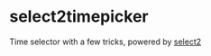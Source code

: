 select2timepicker
===========

Time selector with a few tricks, powered by [select2](https://github.com/ivaynberg/select2)
